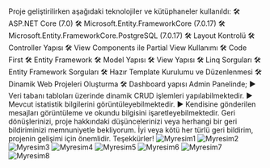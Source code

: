 Proje geliştirilirken aşağıdaki teknolojiler ve kütüphaneler kullanıldı:
🛠️ ASP.NET Core (7.0)
🛠️ Microsoft.Entity.FrameworkCore (7.0.17)
🛠️ Microsoft.Entity.FrameworkCore.PostgreSQL (7.0.17) 
🛠️ Layout Kontrolü
🛠️ Controller Yapısı
🛠️ View Components ile Partial View Kullanımı
🛠️ Code First
🛠️ Entity Framework
🛠️ Model Yapısı
🛠️ View Yapısı
🛠️ Linq Sorguları
🛠️ Entity Framework Sorguları
🛠️ Hazır Template Kurulumu ve Düzenlenmesi
🛠️ Dinamik Web Projeleri Oluşturma
🛠️ Dashboard yapısı
Admin Panelinde;
► Veri tabanı tabloları üzerinde dinamik CRUD işlemleri yapılabilmektedir.
► Mevcut istatistik bilgilerini görüntüleyebilmektedir.
► Kendisine gönderilen mesajları görüntüleme ve okundu bilgisini işaretleyebilmektedir.
Geri dönüşlerinizi, proje hakkındaki düşüncelerinizi veya herhangi bir geri bildiriminizi memnuniyetle bekliyorum. İyi veya kötü her türlü geri bildirim, projenin gelişimi için önemlidir. Teşekkürler!
![Myresim1](https://github.com/Edaturannn/MyPortfolyo_Application/assets/129127812/a2a1466b-650b-4b4a-af70-c8ef6d74215a)
![Myresim2](https://github.com/Edaturannn/MyPortfolyo_Application/assets/129127812/57e1dfa7-7659-42ca-9d73-99f06a55a019)
![Myresim3](https://github.com/Edaturannn/MyPortfolyo_Application/assets/129127812/c07b8db0-1155-4358-af53-c5d671f3f49c)
![Myresim4](https://github.com/Edaturannn/MyPortfolyo_Application/assets/129127812/a4d110d3-25d4-465b-a88f-8b3273ebafcf)
![Myresim5](https://github.com/Edaturannn/MyPortfolyo_Application/assets/129127812/6b681f78-dd87-4df3-9927-41bb38f27fbb)
![Myresim6](https://github.com/Edaturannn/MyPortfolyo_Application/assets/129127812/97b14c21-1fdc-4d24-a5d2-2a463400fc27)
![Myresim7](https://github.com/Edaturannn/MyPortfolyo_Application/assets/129127812/a1b578de-b2c6-493b-8716-a74a3c9940e0)
![Myresim8](https://github.com/Edaturannn/MyPortfolyo_Application/assets/129127812/fcdc8935-18d8-45eb-8558-3673d1aee847)
